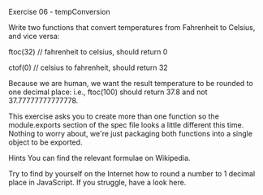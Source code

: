 Exercise 06 - tempConversion

Write two functions that convert temperatures from Fahrenheit to Celsius, and vice versa:

ftoc(32) // fahrenheit to celsius, should return 0

ctof(0) // celsius to fahrenheit, should return 32

Because we are human, we want the result temperature to be rounded to one decimal place: i.e., ftoc(100) should return 37.8 and not 37.77777777777778.

This exercise asks you to create more than one function so the module.exports section of the spec file looks a little different this time. Nothing to worry about, we're just packaging both functions into a single object to be exported.

Hints
You can find the relevant formulae on Wikipedia.

Try to find by yourself on the Internet how to round a number to 1 decimal place in JavaScript. If you struggle, have a look here.
